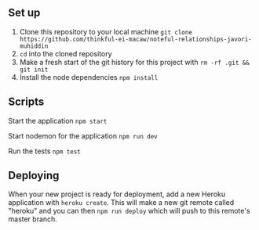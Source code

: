

## Set up


1. Clone this repository to your local machine `git clone https://github.com/thinkful-ei-macaw/noteful-relationships-javori-muhiddin`
2. `cd` into the cloned repository
3. Make a fresh start of the git history for this project with `rm -rf .git && git init`
4. Install the node dependencies `npm install`

## Scripts

Start the application `npm start`

Start nodemon for the application `npm run dev`

Run the tests `npm test`

## Deploying

When your new project is ready for deployment, add a new Heroku application with `heroku create`. This will make a new git remote called "heroku" and you can then `npm run deploy` which will push to this remote's master branch.
